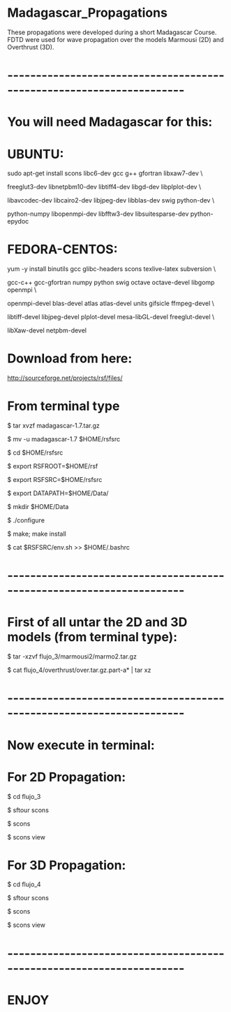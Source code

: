 # Madagascar_Propagations

These propagations were developed during a short Madagascar Course. FDTD were used for wave propagation over the 
models Marmousi (2D) and Overthrust (3D).


# ---------------------------------------------------------------------
# You will need Madagascar for this:

# UBUNTU:

sudo apt-get install scons libc6-dev gcc g++ gfortran libxaw7-dev \

freeglut3-dev libnetpbm10-dev libtiff4-dev libgd-dev libplplot-dev \

libavcodec-dev libcairo2-dev libjpeg-dev libblas-dev swig python-dev \

python-numpy libopenmpi-dev libfftw3-dev libsuitesparse-dev python-epydoc

# FEDORA-CENTOS:

yum -y install binutils gcc glibc-headers scons texlive-latex subversion \

gcc-c++ gcc-gfortran numpy python swig octave octave-devel libgomp openmpi \

openmpi-devel blas-devel atlas atlas-devel units gifsicle ffmpeg-devel \

libtiff-devel libjpeg-devel plplot-devel mesa-libGL-devel freeglut-devel \

libXaw-devel netpbm-devel

# Download from here:
 http://sourceforge.net/projects/rsf/files/

# From terminal type

 $ tar xvzf madagascar-1.7.tar.gz
 
 $ mv -u madagascar-1.7 $HOME/rsfsrc
 
 $ cd $HOME/rsfsrc
 
 $ export RSFROOT=$HOME/rsf
 
 $ export RSFSRC=$HOME/rsfsrc
 
 $ export DATAPATH=$HOME/Data/
 
 $ mkdir $HOME/Data
 
 $ ./configure
 
 $ make; make install
 
 $ cat $RSFSRC/env.sh >> $HOME/.bashrc
 
# ---------------------------------------------------------------------

# First of all untar the 2D and 3D models (from terminal type):

 $ tar -xzvf flujo_3/marmousi2/marmo2.tar.gz
 
 $ cat flujo_4/overthrust/over.tar.gz.part-a* | tar xz
 

# ---------------------------------------------------------------------

# Now execute in terminal:

# For 2D Propagation:

 $ cd flujo_3
 
 $ sftour scons
 
 $ scons
 
 $ scons view
 


# For 3D Propagation:

 $ cd flujo_4
 
 $ sftour scons
 
 $ scons
 
 $ scons view
 
# ---------------------------------------------------------------------


# ENJOY


